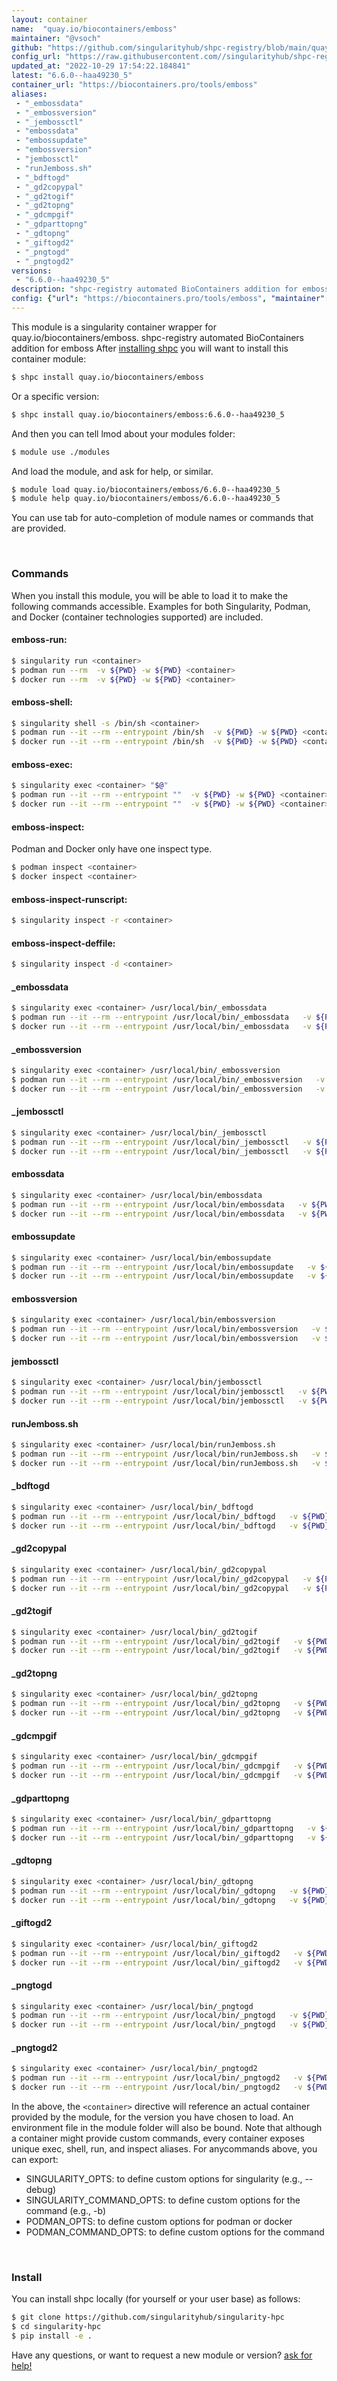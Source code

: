 ```yaml
---
layout: container
name:  "quay.io/biocontainers/emboss"
maintainer: "@vsoch"
github: "https://github.com/singularityhub/shpc-registry/blob/main/quay.io/biocontainers/emboss/container.yaml"
config_url: "https://raw.githubusercontent.com//singularityhub/shpc-registry/main/quay.io/biocontainers/emboss/container.yaml"
updated_at: "2022-10-29 17:54:22.184841"
latest: "6.6.0--haa49230_5"
container_url: "https://biocontainers.pro/tools/emboss"
aliases:
 - "_embossdata"
 - "_embossversion"
 - "_jembossctl"
 - "embossdata"
 - "embossupdate"
 - "embossversion"
 - "jembossctl"
 - "runJemboss.sh"
 - "_bdftogd"
 - "_gd2copypal"
 - "_gd2togif"
 - "_gd2topng"
 - "_gdcmpgif"
 - "_gdparttopng"
 - "_gdtopng"
 - "_giftogd2"
 - "_pngtogd"
 - "_pngtogd2"
versions:
 - "6.6.0--haa49230_5"
description: "shpc-registry automated BioContainers addition for emboss"
config: {"url": "https://biocontainers.pro/tools/emboss", "maintainer": "@vsoch", "description": "shpc-registry automated BioContainers addition for emboss", "latest": {"6.6.0--haa49230_5": "sha256:51a26af4f2349bcb017855d7e797bcdb787e9177b3067ff439ccdeac550991ab"}, "tags": {"6.6.0--haa49230_5": "sha256:51a26af4f2349bcb017855d7e797bcdb787e9177b3067ff439ccdeac550991ab"}, "docker": "quay.io/biocontainers/emboss", "aliases": {"_embossdata": "/usr/local/bin/_embossdata", "_embossversion": "/usr/local/bin/_embossversion", "_jembossctl": "/usr/local/bin/_jembossctl", "embossdata": "/usr/local/bin/embossdata", "embossupdate": "/usr/local/bin/embossupdate", "embossversion": "/usr/local/bin/embossversion", "jembossctl": "/usr/local/bin/jembossctl", "runJemboss.sh": "/usr/local/bin/runJemboss.sh", "_bdftogd": "/usr/local/bin/_bdftogd", "_gd2copypal": "/usr/local/bin/_gd2copypal", "_gd2togif": "/usr/local/bin/_gd2togif", "_gd2topng": "/usr/local/bin/_gd2topng", "_gdcmpgif": "/usr/local/bin/_gdcmpgif", "_gdparttopng": "/usr/local/bin/_gdparttopng", "_gdtopng": "/usr/local/bin/_gdtopng", "_giftogd2": "/usr/local/bin/_giftogd2", "_pngtogd": "/usr/local/bin/_pngtogd", "_pngtogd2": "/usr/local/bin/_pngtogd2"}}
---
```


This module is a singularity container wrapper for quay.io/biocontainers/emboss.
shpc-registry automated BioContainers addition for emboss
After [installing shpc](#install) you will want to install this container module:


```bash
$ shpc install quay.io/biocontainers/emboss
```

Or a specific version:

```bash
$ shpc install quay.io/biocontainers/emboss:6.6.0--haa49230_5
```

And then you can tell lmod about your modules folder:

```bash
$ module use ./modules
```

And load the module, and ask for help, or similar.

```bash
$ module load quay.io/biocontainers/emboss/6.6.0--haa49230_5
$ module help quay.io/biocontainers/emboss/6.6.0--haa49230_5
```

You can use tab for auto-completion of module names or commands that are provided.

<br>

### Commands

When you install this module, you will be able to load it to make the following commands accessible.
Examples for both Singularity, Podman, and Docker (container technologies supported) are included.

#### emboss-run:

```bash
$ singularity run <container>
$ podman run --rm  -v ${PWD} -w ${PWD} <container>
$ docker run --rm  -v ${PWD} -w ${PWD} <container>
```

#### emboss-shell:

```bash
$ singularity shell -s /bin/sh <container>
$ podman run --it --rm --entrypoint /bin/sh  -v ${PWD} -w ${PWD} <container>
$ docker run --it --rm --entrypoint /bin/sh  -v ${PWD} -w ${PWD} <container>
```

#### emboss-exec:

```bash
$ singularity exec <container> "$@"
$ podman run --it --rm --entrypoint ""  -v ${PWD} -w ${PWD} <container> "$@"
$ docker run --it --rm --entrypoint ""  -v ${PWD} -w ${PWD} <container> "$@"
```

#### emboss-inspect:

Podman and Docker only have one inspect type.

```bash
$ podman inspect <container>
$ docker inspect <container>
```

#### emboss-inspect-runscript:

```bash
$ singularity inspect -r <container>
```

#### emboss-inspect-deffile:

```bash
$ singularity inspect -d <container>
```


#### _embossdata

```bash
$ singularity exec <container> /usr/local/bin/_embossdata
$ podman run --it --rm --entrypoint /usr/local/bin/_embossdata   -v ${PWD} -w ${PWD} <container> -c " $@"
$ docker run --it --rm --entrypoint /usr/local/bin/_embossdata   -v ${PWD} -w ${PWD} <container> -c " $@"
```


#### _embossversion

```bash
$ singularity exec <container> /usr/local/bin/_embossversion
$ podman run --it --rm --entrypoint /usr/local/bin/_embossversion   -v ${PWD} -w ${PWD} <container> -c " $@"
$ docker run --it --rm --entrypoint /usr/local/bin/_embossversion   -v ${PWD} -w ${PWD} <container> -c " $@"
```


#### _jembossctl

```bash
$ singularity exec <container> /usr/local/bin/_jembossctl
$ podman run --it --rm --entrypoint /usr/local/bin/_jembossctl   -v ${PWD} -w ${PWD} <container> -c " $@"
$ docker run --it --rm --entrypoint /usr/local/bin/_jembossctl   -v ${PWD} -w ${PWD} <container> -c " $@"
```


#### embossdata

```bash
$ singularity exec <container> /usr/local/bin/embossdata
$ podman run --it --rm --entrypoint /usr/local/bin/embossdata   -v ${PWD} -w ${PWD} <container> -c " $@"
$ docker run --it --rm --entrypoint /usr/local/bin/embossdata   -v ${PWD} -w ${PWD} <container> -c " $@"
```


#### embossupdate

```bash
$ singularity exec <container> /usr/local/bin/embossupdate
$ podman run --it --rm --entrypoint /usr/local/bin/embossupdate   -v ${PWD} -w ${PWD} <container> -c " $@"
$ docker run --it --rm --entrypoint /usr/local/bin/embossupdate   -v ${PWD} -w ${PWD} <container> -c " $@"
```


#### embossversion

```bash
$ singularity exec <container> /usr/local/bin/embossversion
$ podman run --it --rm --entrypoint /usr/local/bin/embossversion   -v ${PWD} -w ${PWD} <container> -c " $@"
$ docker run --it --rm --entrypoint /usr/local/bin/embossversion   -v ${PWD} -w ${PWD} <container> -c " $@"
```


#### jembossctl

```bash
$ singularity exec <container> /usr/local/bin/jembossctl
$ podman run --it --rm --entrypoint /usr/local/bin/jembossctl   -v ${PWD} -w ${PWD} <container> -c " $@"
$ docker run --it --rm --entrypoint /usr/local/bin/jembossctl   -v ${PWD} -w ${PWD} <container> -c " $@"
```


#### runJemboss.sh

```bash
$ singularity exec <container> /usr/local/bin/runJemboss.sh
$ podman run --it --rm --entrypoint /usr/local/bin/runJemboss.sh   -v ${PWD} -w ${PWD} <container> -c " $@"
$ docker run --it --rm --entrypoint /usr/local/bin/runJemboss.sh   -v ${PWD} -w ${PWD} <container> -c " $@"
```


#### _bdftogd

```bash
$ singularity exec <container> /usr/local/bin/_bdftogd
$ podman run --it --rm --entrypoint /usr/local/bin/_bdftogd   -v ${PWD} -w ${PWD} <container> -c " $@"
$ docker run --it --rm --entrypoint /usr/local/bin/_bdftogd   -v ${PWD} -w ${PWD} <container> -c " $@"
```


#### _gd2copypal

```bash
$ singularity exec <container> /usr/local/bin/_gd2copypal
$ podman run --it --rm --entrypoint /usr/local/bin/_gd2copypal   -v ${PWD} -w ${PWD} <container> -c " $@"
$ docker run --it --rm --entrypoint /usr/local/bin/_gd2copypal   -v ${PWD} -w ${PWD} <container> -c " $@"
```


#### _gd2togif

```bash
$ singularity exec <container> /usr/local/bin/_gd2togif
$ podman run --it --rm --entrypoint /usr/local/bin/_gd2togif   -v ${PWD} -w ${PWD} <container> -c " $@"
$ docker run --it --rm --entrypoint /usr/local/bin/_gd2togif   -v ${PWD} -w ${PWD} <container> -c " $@"
```


#### _gd2topng

```bash
$ singularity exec <container> /usr/local/bin/_gd2topng
$ podman run --it --rm --entrypoint /usr/local/bin/_gd2topng   -v ${PWD} -w ${PWD} <container> -c " $@"
$ docker run --it --rm --entrypoint /usr/local/bin/_gd2topng   -v ${PWD} -w ${PWD} <container> -c " $@"
```


#### _gdcmpgif

```bash
$ singularity exec <container> /usr/local/bin/_gdcmpgif
$ podman run --it --rm --entrypoint /usr/local/bin/_gdcmpgif   -v ${PWD} -w ${PWD} <container> -c " $@"
$ docker run --it --rm --entrypoint /usr/local/bin/_gdcmpgif   -v ${PWD} -w ${PWD} <container> -c " $@"
```


#### _gdparttopng

```bash
$ singularity exec <container> /usr/local/bin/_gdparttopng
$ podman run --it --rm --entrypoint /usr/local/bin/_gdparttopng   -v ${PWD} -w ${PWD} <container> -c " $@"
$ docker run --it --rm --entrypoint /usr/local/bin/_gdparttopng   -v ${PWD} -w ${PWD} <container> -c " $@"
```


#### _gdtopng

```bash
$ singularity exec <container> /usr/local/bin/_gdtopng
$ podman run --it --rm --entrypoint /usr/local/bin/_gdtopng   -v ${PWD} -w ${PWD} <container> -c " $@"
$ docker run --it --rm --entrypoint /usr/local/bin/_gdtopng   -v ${PWD} -w ${PWD} <container> -c " $@"
```


#### _giftogd2

```bash
$ singularity exec <container> /usr/local/bin/_giftogd2
$ podman run --it --rm --entrypoint /usr/local/bin/_giftogd2   -v ${PWD} -w ${PWD} <container> -c " $@"
$ docker run --it --rm --entrypoint /usr/local/bin/_giftogd2   -v ${PWD} -w ${PWD} <container> -c " $@"
```


#### _pngtogd

```bash
$ singularity exec <container> /usr/local/bin/_pngtogd
$ podman run --it --rm --entrypoint /usr/local/bin/_pngtogd   -v ${PWD} -w ${PWD} <container> -c " $@"
$ docker run --it --rm --entrypoint /usr/local/bin/_pngtogd   -v ${PWD} -w ${PWD} <container> -c " $@"
```


#### _pngtogd2

```bash
$ singularity exec <container> /usr/local/bin/_pngtogd2
$ podman run --it --rm --entrypoint /usr/local/bin/_pngtogd2   -v ${PWD} -w ${PWD} <container> -c " $@"
$ docker run --it --rm --entrypoint /usr/local/bin/_pngtogd2   -v ${PWD} -w ${PWD} <container> -c " $@"
```



In the above, the `<container>` directive will reference an actual container provided
by the module, for the version you have chosen to load. An environment file in the
module folder will also be bound. Note that although a container
might provide custom commands, every container exposes unique exec, shell, run, and
inspect aliases. For anycommands above, you can export:

 - SINGULARITY_OPTS: to define custom options for singularity (e.g., --debug)
 - SINGULARITY_COMMAND_OPTS: to define custom options for the command (e.g., -b)
 - PODMAN_OPTS: to define custom options for podman or docker
 - PODMAN_COMMAND_OPTS: to define custom options for the command

<br>

### Install

You can install shpc locally (for yourself or your user base) as follows:

```bash
$ git clone https://github.com/singularityhub/singularity-hpc
$ cd singularity-hpc
$ pip install -e .
```

Have any questions, or want to request a new module or version? [ask for help!](https://github.com/singularityhub/singularity-hpc/issues)